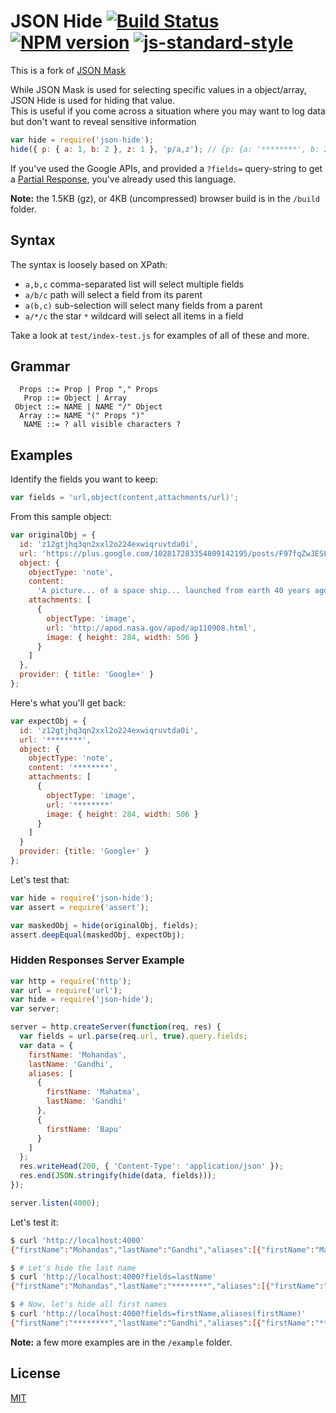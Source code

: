 # JSON Hide [![Build Status](https://img.shields.io/travis/megglymark/json-hide.svg)](http://travis-ci.org/megglymark/json-hide) [![NPM version](https://img.shields.io/npm/v/@megglymark/json-hide.svg)](https://www.npmjs.com/package/@megglymark/json-hide) [![js-standard-style](https://img.shields.io/badge/code%20style-standard-brightgreen.svg)](http://standardjs.com/)

This is a fork of [JSON Mask](https://github.com/nemtsov/json-mask)

While JSON Mask is used for selecting specific values in a object/array, JSON Hide is used for hiding that value. \
This is useful if you come across a situation where you may want to log data but don't want to reveal sensitive information


```js
var hide = require('json-hide');
hide({ p: { a: 1, b: 2 }, z: 1 }, 'p/a,z'); // {p: {a: '********', b: 2}, z: '********'}
```

If you've used the Google APIs, and provided a `?fields=` query-string to get a
[Partial Response](https://developers.google.com/+/api/#partial-responses), you've
already used this language.

**Note:** the 1.5KB (gz), or 4KB (uncompressed) browser build is in the `/build` folder.

## Syntax

The syntax is loosely based on XPath:

- `a,b,c` comma-separated list will select multiple fields
- `a/b/c` path will select a field from its parent
- `a(b,c)` sub-selection will select many fields from a parent
- `a/*/c` the star `*` wildcard will select all items in a field

Take a look at `test/index-test.js` for examples of all of these and more.

## Grammar

```
  Props ::= Prop | Prop "," Props
   Prop ::= Object | Array
 Object ::= NAME | NAME "/" Object
  Array ::= NAME "(" Props ")"
   NAME ::= ? all visible characters ?
```

## Examples

Identify the fields you want to keep:

```js
var fields = 'url,object(content,attachments/url)';
```

From this sample object:

```js
var originalObj = {
  id: 'z12gtjhq3qn2xxl2o224exwiqruvtda0i',
  url: 'https://plus.google.com/102817283354809142195/posts/F97fqZwJESL',
  object: {
    objectType: 'note',
    content:
      'A picture... of a space ship... launched from earth 40 years ago.',
    attachments: [
      {
        objectType: 'image',
        url: 'http://apod.nasa.gov/apod/ap110908.html',
        image: { height: 284, width: 506 }
      }
    ]
  },
  provider: { title: 'Google+' }
};
```

Here's what you'll get back:

```js
var expectObj = {
  id: 'z12gtjhq3qn2xxl2o224exwiqruvtda0i',
  url: '********',
  object: {
    objectType: 'note',
    content: '********',
    attachments: [
      {
        objectType: 'image',
        url: '********'
        image: { height: 284, width: 506 }
      }
    ]
  }
  provider: {title: 'Google+' }
};
```

Let's test that:

```js
var hide = require('json-hide');
var assert = require('assert');

var maskedObj = hide(originalObj, fields);
assert.deepEqual(maskedObj, expectObj);
```

### Hidden Responses Server Example

```js
var http = require('http');
var url = require('url');
var hide = require('json-hide');
var server;

server = http.createServer(function(req, res) {
  var fields = url.parse(req.url, true).query.fields;
  var data = {
    firstName: 'Mohandas',
    lastName: 'Gandhi',
    aliases: [
      {
        firstName: 'Mahatma',
        lastName: 'Gandhi'
      },
      {
        firstName: 'Bapu'
      }
    ]
  };
  res.writeHead(200, { 'Content-Type': 'application/json' });
  res.end(JSON.stringify(hide(data, fields)));
});

server.listen(4000);
```

Let's test it:

```bash
$ curl 'http://localhost:4000'
{"firstName":"Mohandas","lastName":"Gandhi","aliases":[{"firstName":"Mahatma","lastName":"Gandhi"},{"firstName":"Bapu"}]}

$ # Let's hide the last name
$ curl 'http://localhost:4000?fields=lastName'
{"firstName":"Mohandas","lastName":"********","aliases":[{"firstName":"Mahatma","lastName":"Gandhi"},{"firstName":"Bapu"}]}

$ # Now, let's hide all first names
$ curl 'http://localhost:4000?fields=firstName,aliases(firstName)'
{"firstName":"********","lastName":"Gandhi","aliases":[{"firstName":"********","lastName":"Gandhi"},{"firstName":"********"}]}
```

**Note:** a few more examples are in the `/example` folder.


## License

[MIT](/LICENSE)
